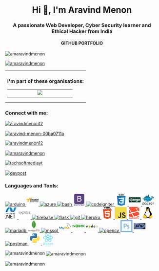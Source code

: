 <h1 align="center">Hi 👋, I'm Aravind Menon</h1>
<h3 align="center">A passionate Web Developer, Cyber Security learner and Ethical Hacker from India</h3>
<h4 align="center"> GITHUB PORTFOLIO </h4>
<!-- https://github.com/amaravindmenon -->
<p align="left"> <img src="https://komarev.com/ghpvc/?username=amaravindmenon&label=Profile%20views&color=0e75b6&style=flat" alt="amaravindmenon" /> </p>

<p align="left"> <a href="https://github.com/amaravindmenon"><img src="https://github-profile-trophy.vercel.app/?username=amaravindmenon&theme=onedark" alt="amaravindmenon" /></a> </p>


<table width="100%">
        <tr>
        <td align="center">
        <h3>I'm part of these organisations:</h3>
        <table>
                <tr>
                <td align="center" width="200">
                <a href="https://github.com/amaravindmenon">
                <img width="100%" src="https://avatars3.githubusercontent.com/u/66388388?s=150&v=4" />
                </a>
                </td>
                </tr>
        </table>
        </td>
        </tr>
</table>
<h3 align="left">Connect with me:</h3>

<p align="left"> <a href="https://twitter.com/aravindmenon12" target="blank"><img src="https://img.shields.io/twitter/follow/aravindmenon12?logo=twitter&style=for-the-badge" alt="aravindmenon12" /></a> </p>
<p align="left"> <a href="https://www.linkedin.com/in/aravind-menon-00ba0711a/" target="blank"><img align="center" src="https://img.shields.io/badge/LInkedin-Follow-blue?style=for-the-badge&logo=Linkedin" alt="aravind-menon-00ba0711a" /></a> </p>
<p align="left"> <a href="https://youtube.com/techsoftmedia" target="blank"><img src="https://img.shields.io/youtube/channel/subscribers/UCa_HIEu0txzY_Fmy5Np-MZA?color=silver&logo=YOUTUBE&logoColor=red&style=for-the-badge" alt="aravindmenon12" /></a> </p>
<p align="left"> <a href="https://dev.to/amaravindmenon" target="blank"><img align="center" src="https://img.shields.io/badge/DEV.to-Follow-blue?style=for-the-badge&logo=dev.to" alt="amaravindmenon" /></a><!-- https://github.com/amaravindmenon --> </p>
<p align="left"> <a href="https://www.instagram.com/techsoftmediayt/" target="blank"><img align="center" src="https://img.shields.io/badge/instagram-Follow-red?style=for-the-badge&logo=instagram" alt="techsoftmediayt" /></a> </p>
<p align="left"> <a href="https://devpost.com/aravind-shinja" target="blank"><img align="center" src="https://img.shields.io/badge/Devpost-Follow-yellowgreen?style=for-the-badge&logo=devpost" alt="devpost" /></a> </p>


<h3 align="left">Languages and Tools:</h3>
<p align="left"> <a href="https://www.arduino.cc/" target="_blank"> <img src="https://cdn.worldvectorlogo.com/logos/arduino-1.svg" alt="arduino" width="40" height="40"/> </a> <a href="https://aws.amazon.com" target="_blank"> <img src="https://raw.githubusercontent.com/devicons/devicon/master/icons/amazonwebservices/amazonwebservices-original-wordmark.svg" alt="aws" width="40" height="40"/> </a> <a href="https://azure.microsoft.com/en-in/" target="_blank"><!-- https://github.com/amaravindmenon --> <img src="https://www.vectorlogo.zone/logos/microsoft_azure/microsoft_azure-icon.svg" alt="azure" width="40" height="40"/> </a> <a href="https://www.gnu.org/software/bash/" target="_blank"> <img src="https://www.vectorlogo.zone/logos/gnu_bash/gnu_bash-icon.svg" alt="bash" width="40" height="40"/> </a> <a href="https://getbootstrap.com" target="_blank"> <img src="https://raw.githubusercontent.com/devicons/devicon/master/icons/bootstrap/bootstrap-plain-wordmark.svg" alt="bootstrap" width="40" height="40"/> </a> <a href="https://codeigniter.com" target="_blank"> <img src="https://cdn.worldvectorlogo.com/logos/codeigniter.svg" alt="codeigniter" width="40" height="40"/> </a> <a href="https://www.w3schools.com/css/" target="_blank"> <img src="https://raw.githubusercontent.com/devicons/devicon/master/icons/css3/css3-original-wordmark.svg" alt="css3" width="40" height="40"/> </a> <a href="https://www.djangoproject.com/" target="_blank"><!-- https://github.com/amaravindmenon --> <img src="https://raw.githubusercontent.com/devicons/devicon/master/icons/django/django-original.svg" alt="django" width="40" height="40"/> </a> <a href="https://www.docker.com/" target="_blank"> <img src="https://raw.githubusercontent.com/devicons/devicon/master/icons/docker/docker-original-wordmark.svg" alt="docker" width="40" height="40"/> </a> <a href="https://dotnet.microsoft.com/" target="_blank"> <img src="https://raw.githubusercontent.com/devicons/devicon/master/icons/dot-net/dot-net-original-wordmark.svg" alt="dotnet" width="40" height="40"/> </a> <a href="https://expressjs.com" target="_blank"> <img src="https://raw.githubusercontent.com/devicons/devicon/master/icons/express/express-original-wordmark.svg" alt="express" width="40" height="40"/> </a> <!-- https://github.com/amaravindmenon --><a href="https://firebase.google.com/" target="_blank"> <img src="https://www.vectorlogo.zone/logos/firebase/firebase-icon.svg" alt="firebase" width="40" height="40"/> </a> <a href="https://flask.palletsprojects.com/" target="_blank"> <img src="https://www.vectorlogo.zone/logos/pocoo_flask/pocoo_flask-icon.svg" alt="flask" width="40" height="40"/> </a> <a href="https://git-scm.com/" target="_blank"> <img src="https://www.vectorlogo.zone/logos/git-scm/git-scm-icon.svg" alt="git" width="40" height="40"/> </a> <a href="https://heroku.com" target="_blank"> <img src="https://www.vectorlogo.zone/logos/heroku/heroku-icon.svg" alt="heroku" width="40" height="40"/> </a> <a href="https://www.w3.org/html/" target="_blank"> <img src="https://raw.githubusercontent.com/devicons/devicon/master/icons/html5/html5-original-wordmark.svg" alt="html5" width="40" height="40"/> </a> <a href="https://developer.mozilla.org/en-US/docs/Web/JavaScript" target="_blank"> <!-- https://github.com/amaravindmenon --><img src="https://raw.githubusercontent.com/devicons/devicon/master/icons/javascript/javascript-original.svg" alt="javascript" width="40" height="40"/> </a> <a href="https://laravel.com/" target="_blank"> <img src="https://raw.githubusercontent.com/devicons/devicon/master/icons/laravel/laravel-plain-wordmark.svg" alt="laravel" width="40" height="40"/> </a> <a href="https://www.linux.org/" target="_blank"> <img src="https://raw.githubusercontent.com/devicons/devicon/master/icons/linux/linux-original.svg" alt="linux" width="40" height="40"/> </a> <a href="https://mariadb.org/" target="_blank"> <img src="https://www.vectorlogo.zone/logos/mariadb/mariadb-icon.svg" alt="mariadb" width="40" height="40"/> </a> <a href="https://www.mongodb.com/" target="_blank"> <img src="https://raw.githubusercontent.com/devicons/devicon/master/icons/mongodb/mongodb-original-wordmark.svg" alt="mongodb" width="40" height="40"/> </a><!-- https://github.com/amaravindmenon --> <a href="https://www.microsoft.com/en-us/sql-server" target="_blank"> <img src="https://cdn.worldvectorlogo.com/logos/microsoft-sql-server.svg" alt="mssql" width="40" height="40"/> </a> <a href="https://www.mysql.com/" target="_blank"> <img src="https://raw.githubusercontent.com/devicons/devicon/master/icons/mysql/mysql-original-wordmark.svg" alt="mysql" width="40" height="40"/> </a> <a href="https://www.nginx.com" target="_blank"> <img src="https://raw.githubusercontent.com/devicons/devicon/master/icons/nginx/nginx-original.svg" alt="nginx" width="40" height="40"/> </a> <a href="https://nodejs.org" target="_blank"> <img src="https://raw.githubusercontent.com/devicons/devicon/master/icons/nodejs/nodejs-original-wordmark.svg" alt="nodejs" width="40" height="40"/> </a> <a href="https://opencv.org/" target="_blank"> <img src="https://www.vectorlogo.zone/logos/opencv/opencv-icon.svg" alt="opencv" width="40" height="40"/> </a> <a href="https://www.photoshop.com/en" target="_blank"> <img src="https://raw.githubusercontent.com/devicons/devicon/master/icons/photoshop/photoshop-line.svg" alt="photoshop" width="40" height="40"/> </a> <a href="https://www.php.net" target="_blank"> <!-- https://github.com/amaravindmenon --><img src="https://raw.githubusercontent.com/devicons/devicon/master/icons/php/php-original.svg" alt="php" width="40" height="40"/> </a> <a href="https://postman.com" target="_blank"> <img src="https://www.vectorlogo.zone/logos/getpostman/getpostman-icon.svg" alt="postman" width="40" height="40"/> </a> <a href="https://www.python.org" target="_blank"> <img src="https://raw.githubusercontent.com/devicons/devicon/master/icons/python/python-original.svg" alt="python" width="40" height="40"/> </a> <a href="https://reactjs.org/" target="_blank"> <img src="https://raw.githubusercontent.com/devicons/devicon/master/icons/react/react-original-wordmark.svg" alt="react" width="40" height="40"/> </a> </p>

<p><img align="left" src="https://github-readme-stats.vercel.app/api/top-langs?username=amaravindmenon&show_icons=true&locale=en&layout=compact" alt="amaravindmenon" /></p><!-- https://github.com/amaravindmenon -->

<p>&nbsp;<img align="center" src="https://github-readme-stats.vercel.app/api?username=amaravindmenon&show_icons=true&locale=en" alt="amaravindmenon" /></p>

<p><img align="center" src="https://github-readme-streak-stats.herokuapp.com/?user=amaravindmenon&" alt="amaravindmenon" /></p>

